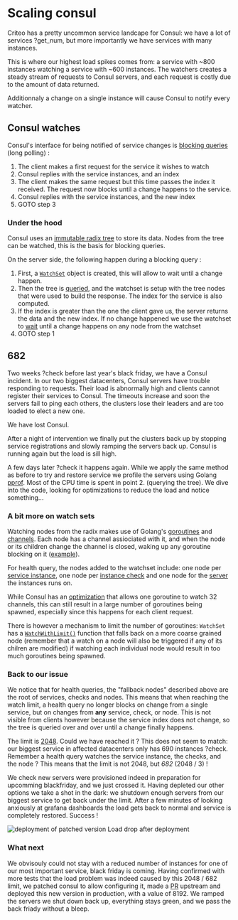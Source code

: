 # Scaling consul

Criteo has a pretty uncommon service landcape for Consul: we have a lot of services ?get_num, but more importantly we have services with many instances.

This is where our highest load spikes comes from: a service with ~800 instances watching a service with ~600 instances. The watchers creates a steady stream of requests to Consul servers, and each request is costly due to the amount of data returned.

Additionnaly a change on a single instance will cause Consul to notify every watcher.

## Consul watches

Consul's interface for being notified of service changes is [blocking queries](https://www.consul.io/api/features/blocking.html) (long polling) :

1. The client makes a first request for the service it wishes to watch
2. Consul replies with the service instances, and an index
3. The client makes the same request but this time passes the index it received. The request now blocks until a change happens to the service.
4. Consul replies with the service instances, and the new index
5. GOTO step 3

### Under the hood

Consul uses an [immutable radix tree](https://github.com/hashicorp/go-immutable-radix) to store its data. Nodes from the tree can be watched, this is the basis for blocking queries.

On the server side, the following happen during a blocking query :

1. First, a [`WatchSet`](https://github.com/hashicorp/go-memdb/blob/v1.0.4/watch.go#L9) object is created, this will allow to wait until a change happen.
2. Then the tree is [queried](https://github.com/hashicorp/consul/blob/v1.2.3/agent/consul/rpc.go#L417), and the watchset is setup with the tree nodes that were used to build the response. The index for the service is also computed.
3. If the index is greater than the one the client gave us, the server returns the data and the new index. If no change happened we use the watchset to [wait](https://github.com/hashicorp/consul/blob/v1.2.3/agent/consul/rpc.go#L430) until a change happens on any node from the watchset
4. GOTO step 1

## 682

Two weeks ?check before last year's black friday, we have a Consul incident. In our two biggest datacenters, Consul servers have trouble responding to requests. Their load is abnormally high and clients cannot register their services to Consul. The timeouts increase and soon the servers fail to ping each others, the clusters lose their leaders and are too loaded to elect a new one.

We have lost Consul.

After a night of intervention we finally put the clusters back up by stopping service registrations and slowly ramping the servers back up. Consul is running again but the load is sill high.

A few days later ?check it happens again. While we apply the same method as before to try and restore service we profile the servers using Golang [pprof](https://blog.golang.org/profiling-go-programs).
Most of the CPU time is spent in point 2. (querying the tree). We dive into the code, looking for optimizations to reduce the load and notice something...

### A bit more on watch sets

Watching nodes from the radix makes use of Golang's [goroutines](https://tour.golang.org/concurrency/1) and [channels](https://tour.golang.org/concurrency/2). Each node has a channel assiociated with it, and when the node or its children change the channel is closed, waking up any goroutine blocking on it ([example](https://play.golang.org/p/NTrB2ILQ9N2)).

For health query, the nodes added to the watchset include: one node per [service instance](https://github.com/hashicorp/consul/blob/v1.2.3/agent/consul/state/catalog.go#L1707), one node per [instance check](https://github.com/hashicorp/consul/blob/v1.2.3/agent/consul/state/catalog.go#L1697) and one node for the [server](https://github.com/hashicorp/consul/blob/v1.2.3/agent/consul/state/catalog.go#L1683) the instances runs on.

While Consul has an [optimization](https://github.com/hashicorp/go-memdb/blob/master/watch_few.go#L15) that allows one goroutine to watch 32 channels, this can still result in a large number of goroutines being spawned, especially since this happens for each client request.

There is however a mechanism to limit the number of goroutines: `WatchSet` has a [`WatchWithLimit()`](https://github.com/hashicorp/go-memdb/blob/v1.0.4/watch.go#L36) function that falls back on a more coarse grained node (remember that a watch on a node will also be triggered if any of its chilren are modified) if watching each individual node would result in too much goroutines being spawned.

### Back to our issue

We notice that for health queries, the "fallback nodes" described above are the root of services, checks and nodes. This means that when reaching the watch limit, a health query no longer blocks on change from a single service, but on changes from **any** service, check, or node. This is not visible from clients however because the service index does not change, so the tree is queried over and over until a change finally happens.

The limit is [2048](https://github.com/hashicorp/consul/blob/cc9a6f79934a6da58b7aec63c057681d82aded5a/agent/consul/state/state_store.go#L91). Could we have reached it ? This does not seem to match: our biggest service in affected datacenters only has 690 instances ?check. Remember a health query watches the service instance, the checks, and the node ? This means that the limit is not 2048, but *682* (2048 / 3) !

We check new servers were provisioned indeed in preparation for upcomming blackfriday, and we just crossed it. Having depleted our other options we take a shot in the dark: we shutdown enough servers from our biggest service to get back under the limit. After a few minutes of looking anxiously at grafana dashboards the load gets back to normal and service is completely restored. Success !

![deployment of patched version](resources/watch_limit_deploy)
Load drop after deployment

### What next

We obvisouly could not stay with a reduced number of instances for one of our most important service, black friday is coming. Having confirmed with more tests that the load problem was indeed caused by this 2048 / 682 limit, we patched consul to allow configuring it, made a [PR](https://github.com/hashicorp/consul/pull/4986) upstream and deployed this new version in production, with a value of 8192. We ramped the servers we shut down back up, everything stays green, and we pass the back friady without a bleep.

